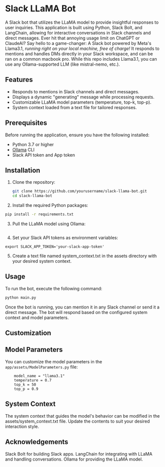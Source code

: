 # Slack LLaMA Bot

A Slack bot that utilizes the LLaMA model to provide insightful responses to user inquiries. This application is built using Python, Slack Bolt, and LangChain, allowing for interactive conversations in Slack channels and direct messages. Ever hit that annoying usage limit on ChatGPT or ClaudeAI? 
Say hello to a game-changer: A Slack bot powered by Meta's Llama3.1, *running right on your local machine, free of charge!* It responds to mentions and handles DMs directly in your Slack workspace, and can be ran on a common macbook pro.
While this repo includes Llama3.1, you can use any Ollama-supported LLM (like mistral-nemo, etc.).


## Features

- Responds to mentions in Slack channels and direct messages.
- Displays a dynamic "generating" message while processing requests.
- Customizable LLaMA model parameters (temperature, top-k, top-p).
- System context loaded from a text file for tailored responses.

## Prerequisites

Before running the application, ensure you have the following installed:

- Python 3.7 or higher
- [Ollama](https://ollama.com/) CLI
- Slack API token and App token

## Installation

1. Clone the repository:

   ```bash
   git clone https://github.com/yourusername/slack-llama-bot.git
   cd slack-llama-bot
   ```

2. Install the required Python packages:

  ```bash
  pip install -r requirements.txt
```


3. Pull the LLaMA model using Ollama:

  ```ollama pull llama3.1
  ```

4. Set your Slack API tokens as environment variables:

  ```export SLACK_BOT_TOKEN='your-slack-bot-token'
  export SLACK_APP_TOKEN='your-slack-app-token'
```

5. Create a text file named system_context.txt in the assets directory with your desired system context.

## Usage
To run the bot, execute the following command:

  ```bash
  python main.py
```

Once the bot is running, you can mention it in any Slack channel or send it a direct message. The bot will respond based on the configured system context and model parameters.

## Customization

## Model Parameters
You can customize the model parameters in the `app/assets/ModelParameters.py` file:

```class ModelParameters:
    model_name = "llama3.1"
    temperature = 0.7  
    top_k = 50         
    top_p = 0.9        
```

## System Context
The system context that guides the model's behavior can be modified in the assets/system_context.txt file. Update the contents to suit your desired interaction style.


## Acknowledgements
Slack Bolt for building Slack apps.
LangChain for integrating with LLaMA and handling conversations.
Ollama for providing the LLaMA model.


